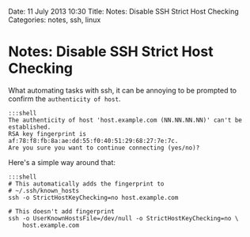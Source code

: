 Date: 11 July 2013 10:30
Title: Notes: Disable SSH Strict Host Checking
Categories: notes, ssh, linux

# Notes: Disable SSH Strict Host Checking

What automating tasks with ssh, it can be annoying to be prompted to confirm the `authenticity of host`.

    :::shell
    The authenticity of host 'host.example.com (NN.NN.NN.NN)' can't be established.
    RSA key fingerprint is af:78:f8:fb:8a:ae:dd:55:f0:40:51:29:68:27:7e:7c.
    Are you sure you want to continue connecting (yes/no)? 
    
    
Here's a simple way around that:

    :::shell
    # This automatically adds the fingerprint to 
    # ~/.ssh/known_hosts
    ssh -o StrictHostKeyChecking=no host.example.com
    
    # This doesn't add fingerprint
    ssh -o UserKnownHostsFile=/dev/null -o StrictHostKeyChecking=no \
        host.example.com
        
